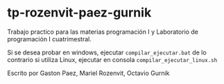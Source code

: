 # tp-rozenvit-paez-gurnik
Trabajo practico para las materias programación I y Laboratorio de programación I cuatrimestral.

Si se desea probar en windows, ejecutar `compilar_ejecutar.bat`
de lo contrario si utiliza Linux, ejecutar en consola `compilar_ejecutar_linux.sh`

Escrito por Gaston Paez, Mariel Rozenvit, Octavio Gurnik

